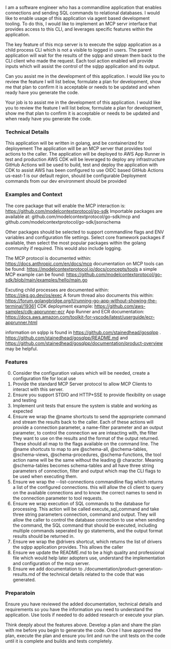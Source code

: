 I am a software engineer who has a commandline application that enables connections and sending SQL commands to relational databases.  I would like to enable usage of this application via agent based development tooling.  To do this, I would like to implement an MCP servr interface that provides access to this CLI, and leverages specific features within the application.

The key feature of this mcp server is to execute the sqlpp application as a child process CLI which is not a visible to logged in users.  The parent application will wait for the results of the sqlpp and stream them back to the CLI client who made the request.  Each tool action enabled will provide inputs which will assist the control of the sqlpp application and its output.

Can you assist me in the development of this application.  I would like you to review the feature I will list below, formulate a plan for development, show me that plan to confirm it is acceptable or needs to be updated and when ready have you generate the code.

Your job is to assist me in the development of this application.  I would like you to review the feature I will list below, formulate a plan for development, show me that plan to confirm it is acceptable or needs to be updated and when ready have you generate the code.

 

### Technical Details
This application will be written in golang, and be containerized for deployement
The application will be an MCP server that provides tool actions to the caller.
The application will be deployed to AWS App Runner in test and production
AWS CDK will be leveraged to deploy any infrastructure
GitHub Actions will be used to build, test and deploy the application with CDK to assist
AWS has been configured to use OIDC based GitHub Actions
us-east-1 is our default region, should be configurable
Deployment commands from our dev environment should be provided

### Examples and Context
The core package that will enable the MCP interaction is: https://github.com/modelcontextprotocol/go-sdk
Importable packages are available at: github.com/modelcontextprotocol/go-sdk/mcp
and github.com/modelcontextprotocol/go-sdk/jsonschema

Other packages should be selected to support commandline flags and ENV variables and configuration file settings.  Select core framework packages if available, then select the most popular packages within the golang community if required.  This would also include logging.

The MCP protocol is documented within: https://docs.anthropic.com/en/docs/mcp
documentation on MCP tools can be found: https://modelcontextprotocol.io/docs/concepts/tools
a simple MCP example can be found: https://github.com/modelcontextprotocol/go-sdk/blob/main/examples/hello/main.go


Excuting child processes are documented within: https://pkg.go.dev/os/exec
A forum thread also documents this within: https://forum.golangbridge.org/t/running-go-app-without-showing-the-terminal/19361
CDK deployment example: https://github.com/aws-samples/cdk-apprunner-ecr
App Runner and ECR documentation: https://docs.aws.amazon.com/toolkit-for-vscode/latest/userguide/ecr-apprunner.html

information on sqlpp is found in https://github.com/stainedhead/gosqlpp .  https://github.com/stainedhead/gosqlpp/README.md and https://github.com/stainedhead/gosqlpp/documentation/product-overview may be helpful.

### Features 
0. Consider the configuration values which will be needed, create a configuration file for local use
1. Provide the standard MCP Server protocol to allow MCP Clients to interact with this server.
2. Ensure you support STDIO and HTTP+SSE to provide flexibility on usage and testing
3. Implement unit tests that ensure the system is stable and working as expected
4. Ensure we wrap the @name shortcuts to send the appropriete command and stream the results back to the caller.  Each of these actions will provide a connection parameter, a name-filter parameter and an output parameter, to control the connection we are inteacting with, the filter they want to use on the results and the format of the output returned.  These should all map to the flags available on the command line.  The @name shortcuts to map to are @schema-all, @schema-tables, @schema-views, @schema-procedures, @schema-functions, the tool action name will be the same without the leading @ charactor.  Meaning @schema-tables becomes schema-tables and all have three string parameters of connection, filter and output which map the CLI flags to be used when executing them.
5. Ensure we wrap the --list-connections commandline flag which returns a list of the configured connections.  this will allow the cli client to query on the available connections and to know the correct names to send in the connection parameter to tool requests.
6. Ensure we wrap execution of SQL commands to the database for processing. This action will be called execute_sql_command and take three string parameters connection, command and output.  They will allow the caller to control the database connection to use when sending the command, the SQL command that should be executed, including multiple commands seperated by go statements, and the output format results should be returned in.
7. Ensure we wrap the @drivers shortcut, which returns the list of drivers the sqlpp application provides.  This allows the caller 
8. Ensure we update the README.md to be a high quality and professional file which would help later adopters use, understand the implementation and configuration of the mcp server.
9. Ensure we add documentation to ./documentation/product-generation-results.md of the technical details related to the code that was generated.

### Preparatoin

Ensure you have reviewed the added documentation, technical details and requirements so you have the information you need to understand the application.  Use tools if needed to do added research or execute your plan.

Think deeply about the features above.  Develop a plan and share the plan with me before you begin to generate the code.  Once I have approved the plan, execute the plan and ensure you lint and run the unit tests on the code until it is complete and builds and tests completely.  